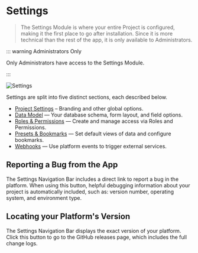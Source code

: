 # Settings

> The Settings Module is where your entire Project is configured, making it the first place to go after installation.
> Since it is more technical than the rest of the app, it is only available to Administrators.

::: warning Administrators Only

Only Administrators have access to the Settings Module.

:::

![Settings](image.webp)

Settings are split into five distinct sections, each described below.

- [Project Settings](/configuration/project-settings) – Branding and other global options.
- [Data Model](/configuration/data-model) — Your database schema, form layout, and field options.
- [Roles & Permissions](/configuration/users-roles-permissions) — Create and manage access via Roles and Permissions.
- [Presets & Bookmarks](/configuration/presets-bookmarks) — Set default views of data and configure bookmarks.
- [Webhooks](/configuration/webhooks) — Use platform events to trigger external services.

## Reporting a Bug from the App

The Settings Navigation Bar includes a direct link to report a bug in the platform. When using this button, helpful
debugging information about your project is automatically included, such as: version number, operating system, and
environment type.

## Locating your Platform's Version

The Settings Navigation Bar displays the exact version of your platform. Click this button to go to the GitHub releases
page, which includes the full change logs.
